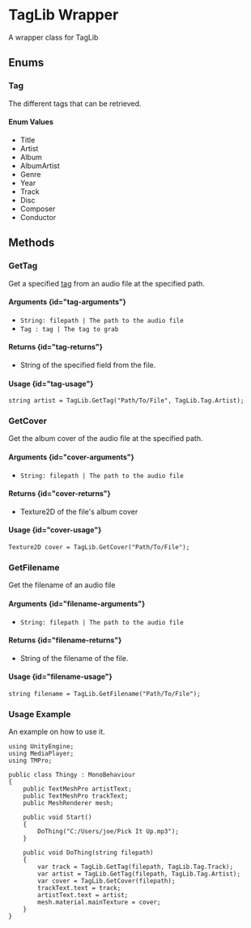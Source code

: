 # TagLib Wrapper
A wrapper class for TagLib

## Enums
### Tag
The different tags that can be retrieved.
#### Enum Values
* Title
* Artist
* Album
* AlbumArtist
* Genre
* Year
* Track
* Disc
* Composer
* Conductor

## Methods
### GetTag
Get a specified [tag](#tag) from an audio file at the specified path.
#### Arguments {id="tag-arguments"}
* `String: filepath | The path to the audio file`
* `Tag : tag | The tag to grab`
#### Returns {id="tag-returns"}
* String of the specified field from the file.
#### Usage {id="tag-usage"}
`string artist = TagLib.GetTag("Path/To/File", TagLib.Tag.Artist);`

### GetCover
Get the album cover of the audio file at the specified path.
#### Arguments {id="cover-arguments"}
* `String: filepath | The path to the audio file`
#### Returns {id="cover-returns"}
* Texture2D of the file's album cover
#### Usage {id="cover-usage"}
`Texture2D cover = TagLib.GetCover("Path/To/File");`
### GetFilename
Get the filename of an audio file
#### Arguments {id="filename-arguments"}
* `String: filepath | The path to the audio file`
#### Returns {id="filename-returns"}
* String of the filename of the file.
#### Usage {id="filename-usage"}
`string filename = TagLib.GetFilename("Path/To/File");`

### Usage Example
An example on how to use it.

    using UnityEngine;
    using MediaPlayer;
    using TMPro;

    public class Thingy : MonoBehaviour
    {
        public TextMeshPro artistText;
        public TextMeshPro trackText;
        public MeshRenderer mesh;

        public void Start()
        {
            DoThing("C:/Users/joe/Pick It Up.mp3");
        }

        public void DoThing(string filepath)
        {
            var track = TagLib.GetTag(filepath, TagLib.Tag.Track);
            var artist = TagLib.GetTag(filepath, TagLib.Tag.Artist);
            var cover = TagLib.GetCover(filepath);
            trackText.text = track;
            artistText.text = artist;
            mesh.material.mainTexture = cover;
        }
    }
